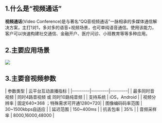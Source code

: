 ## 1.什么是“视频通话” ##

**视频通话**(Video Conference)是与著名“QQ音视频通话”一脉相承的多媒体通信解决方案，主打1对1，多对多的语音+视频场景，也可单纯语音通信。使用该能力，客户可以快速构建社交通信、金融开户、医疗问诊、小班教育等等多种应用。


## 2.主要应用场景 ##

![](http://imgcache.tce.fsphere.cn/static/mc.qcloudimg.com/static/img/7208b94e93234db0122d2b6f7665f722/image.png)


## 3.主要音视频参数 ##

| 参数类型 | 云平台互动直播指标 |
|---------|---------|---------|
| 最多同时音视频 | 同时4路音视频 或 同时10路纯音频 |
| 支持系统 | iOS，Android |
| 视频分辨率 | 固定640×368 ；特殊需求可开通1280×720|
| 图像编码码率范围 | 30~1500kbps自适应 |
| 延迟范围 | 150~400ms |
| 抗丢包率 | 35% |
| 音频采样率 | 8000,16000,48000 |
